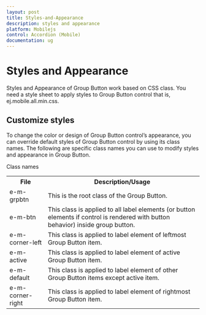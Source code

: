```yaml
---
layout: post
title: Styles-and-Appearance
description: styles and appearance
platform: Mobilejs
control: Accordion (Mobile)
documentation: ug
---
```


# Styles and Appearance

Styles and Appearance of Group Button work based on CSS class. You need a style sheet to apply styles to Group Button control that is, ej.mobile.all.min.css.
## Customize styles

To change the color or design of Group Button control’s appearance, you can override default styles of Group Button control by using its class names. The following are specific class names you can use to modify styles and appearance in Group Button.

Class names

<table>
<tr>
<th>
File</th><th>
Description/Usage </th></tr>
<tr>
<td>
e-m-grpbtn                                       </td><td>
This is the root class of the Group Button.</td></tr>
<tr>
<td>
e-m-btn</td><td>
This class is applied to all label elements (or button elements if control is rendered with button behavior) inside group button.</td></tr>
<tr>
<td>
e-m-corner-left                       </td><td>
This class is applied to label element of leftmost Group Button item. </td></tr>
<tr>
<td>
e-m-active                        </td><td>
This class is applied to label element of active Group Button item.</td></tr>
<tr>
<td>
e-m-default                               </td><td>
This class is applied to label element of other Group Button items except active item.</td></tr>
<tr>
<td>
e-m-corner-right                   </td><td>
This class is applied to label element of rightmost Group Button item.</td></tr>

</table>




